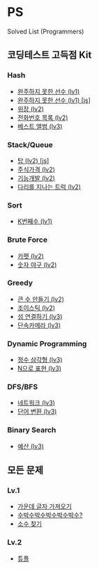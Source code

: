 # PS

Solved List (Programmers)

## 코딩테스트 고득점 Kit 
### Hash
- [완주하지 못한 선수 (lv1)](Programmers/코딩테스트%20고득점%20Kit/Hash/완주하지%20못한%20선수(hash%20lv1).py)
- [완주하지 못한 선수 (lv1) [js]](Programmers/코딩테스트%20고득점%20Kit/Hash/완주하지%20못한%20선수(hash%20lv1).js)
- [위장 (lv2)](Programmers/코딩테스트%20고득점%20Kit/Hash/위장(hash%20lv2).py)
- [전화번호 목록 (lv2)](Programmers/코딩테스트%20고득점%20Kit/Hash/전화번호%20목록(hash%20lv2).py)
- [베스트 앨범 (lv3)](Programmers/코딩테스트%20고득점%20Kit/Hash/베스트%20앨범(hash%20lv3).py)

### Stack/Queue
- [탑 (lv2) [js]](Programmers/코딩테스트%20고득점%20Kit/Stack-Queue/탑(스택-큐%20lv2).js)
- [주식가격 (lv2)](Programmers/코딩테스트%20고득점%20Kit/Stack-Queue/주식가격(stack_queue%20lv2).py)
- [기능개발 (lv2)](Programmers/코딩테스트%20고득점%20Kit/Stack-Queue/기능개발(stack_queue%20lv2).py)
- [다리를 지나는 트럭 (lv2)](Programmers/코딩테스트%20고득점%20Kit/Stack-Queue/다리를%20지나는%20트럭(lv2).py)

### Sort
- [K번째수 (lv1)](Programmers/코딩테스트%20고득점%20Kit/Sort/K번째수(lv1).py)

### Brute Force
- [카펫 (lv2)](Programmers/코딩테스트%20고득점%20Kit/BF/카펫(BF%20lv2).py)
- [숫자 야구 (lv2)](Programmers/코딩테스트%20고득점%20Kit/BF/숫자%20야구(lv2).py)

### Greedy
- [큰 수 만들기 (lv2)](Programmers/코딩테스트%20고득점%20Kit/Greedy/큰%20수%20만들기(greedy%20lv2).py)
- [조이스틱 (lv2)](Programmers/코딩테스트%20고득점%20Kit/Greedy/조이스틱(greedy%20lv2).py)
- [섬 연결하기 (lv3)](Programmers/코딩테스트%20고득점%20Kit/Greedy/섬%20연결하기(greedy%20lv3).py)
- [단속카메라 (lv3)](Programmers/코딩테스트%20고득점%20Kit/Greedy/단속카메라(greedy%20lv3).py)

### Dynamic Programming
- [정수 삼각형 (lv3)](Programmers/코딩테스트%20고득점%20Kit/DP/정수%20삼각형(lv3).py)
- [N으로 표현 (lv3)](Programmers/코딩테스트%20고득점%20Kit/DP/N으로%20표현(lv3).py)

### DFS/BFS
- [네트워크 (lv3)](Programmers/코딩테스트%20고득점%20Kit/DFS-BFS/네트워크(lv3).py)
- [단어 변환 (lv3)](Programmers/코딩테스트%20고득점%20Kit/DFS-BFS/단어%20변환(lv3).py)

### Binary Search
- [예산 (lv3)](Programmers/코딩테스트%20고득점%20Kit/BinarySearch/예산(이진탐색%20lv3).js)

## 모든 문제
### Lv.1
- [가운데 글자 가져오기](Programmers/Lv1/가운데-글자-가져오기.py)
- [수박수박수박수박수박수?](Programmers/Lv1/수박수박수박수박수박수.py)
- [소수 찾기](Programmers/Lv1/소수-찾기.py)
### Lv.2
- [튜플](Programmers/Lv2/튜플.py)
